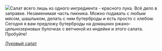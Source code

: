 <!--2025-05-11 14:30:21-->
<div class="yb">
  <div class="rss povarenok"><a href="https://www.povarenok.ru/recipes/show/182622/"><img src="https://www.povarenok.ru/data/cache/2025may/11/03/3175322_36000-640x480.jpg"></a>Салат всего лишь из одного ингредиента - красного лука. Всё дело в заправке. Незаменимая часть пикника. Можно подавать с любым мясом, шашлыком, делать с ним бутерброды и есть просто с хлебом. Сегодня я вам предложу бутерброды на домашних ржано-цельнозерновых булочках с ветчиной из индейки и этого салата. Пробуйте! <p class="titl"><a href="https://www.povarenok.ru/recipes/show/182622/">Луковый салат</a></p></div>
</div>
